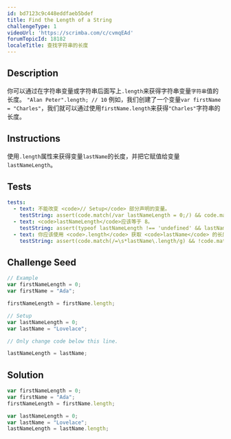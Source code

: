 ```yaml
---
id: bd7123c9c448eddfaeb5bdef
title: Find the Length of a String
challengeType: 1
videoUrl: 'https://scrimba.com/c/cvmqEAd'
forumTopicId: 18182
localeTitle: 查找字符串的长度
---
```


## Description
<section id='description'>
你可以通过在字符串变量或字符串后面写上<code>.length</code>来获得字符串变量<code>字符串</code>值的长度。
<code>"Alan Peter".length; // 10</code>
例如，我们创建了一个变量<code>var firstName = "Charles"</code>，我们就可以通过使用<code>firstName.length</code>来获得<code>"Charles"</code>字符串的长度。
</section>

## Instructions
<section id='instructions'>
使用<code>.length</code>属性来获得变量<code>lastName</code>的长度，并把它赋值给变量<code>lastNameLength</code>。
</section>

## Tests
<section id='tests'>

```yml
tests:
  - text: 不能改变 <code>// Setup</code> 部分声明的变量。
    testString: assert(code.match(/var lastNameLength = 0;/) && code.match(/var lastName = "Lovelace";/));   
  - text: <code>lastNameLength</code>应该等于 8。
    testString: assert(typeof lastNameLength !== 'undefined' && lastNameLength === 8); 
  - text: 你应该使用 <code>.length</code> 获取 <code>lastName</code> 的长度，像这样 <code>lastName.length</code>。
    testString: assert(code.match(/=\s*lastName\.length/g) && !code.match(/lastName\s*=\s*8/));

```

</section>

## Challenge Seed
<section id='challengeSeed'>

<div id='js-seed'>

```js
// Example
var firstNameLength = 0;
var firstName = "Ada";

firstNameLength = firstName.length;

// Setup
var lastNameLength = 0;
var lastName = "Lovelace";

// Only change code below this line.

lastNameLength = lastName;


```

</div>

</section>

## Solution
<section id='solution'>


```js
var firstNameLength = 0;
var firstName = "Ada";
firstNameLength = firstName.length;

var lastNameLength = 0;
var lastName = "Lovelace";
lastNameLength = lastName.length;
```

</section>
